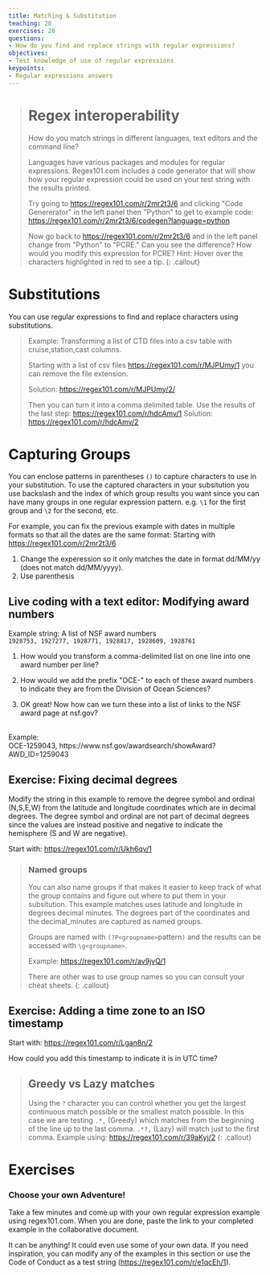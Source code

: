 ```yaml
---
title: Matching & Substitution
teaching: 20
exercises: 20
questions:
- How do you find and replace strings with regular expressions?
objectives:
- Test knowledge of use of regular expressions
keypoints:
- Regular expressions answers
---
```




> # Regex interoperability
>
> How do you match strings in different languages, text editors and the command line?
>
> Languages have various packages and modules for regular expressions.  Regex101.com includes a code generator that will show how your regular expression could be used on your test string with the results printed.
>
> Try going to https://regex101.com/r/2mr2t3/6 and clicking "Code Genererator" in the left panel then "Python" to get to example code: https://regex101.com/r/2mr2t3/6/codegen?language=python
>
> Now go back to https://regex101.com/r/2mr2t3/6 and in the left panel change from "Python" to "PCRE."  Can you see the difference?
> How would you modify this expression for PCRE? Hint: Hover over the characters highlighted in red to see a tip.
{: .callout}

# Substitutions

You can use regular expressions to find and replace characters using substitutions.

> Example: Transforming a list of CTD files into a csv table with cruise,station,cast columns.
>
> Starting with a list of csv files https://regex101.com/r/MJPUmy/1 you can remove the file extension.
>
> Solution: https://regex101.com/r/MJPUmy/2/
>
> Then you can turn it into a comma delimited table. Use the results of the last step: https://regex101.com/r/hdcAmv/1
> Solution: https://regex101.com/r/hdcAmv/2

# Capturing Groups

You can enclose patterns in parentheses `()` to capture characters to use in your substitution.  To use the captured characters in your subsitution you use backslash and the index of which group results you want since you can have many groups in one regular expression pattern. e.g. `\1` for the first group and `\2` for the second, etc.

For example, you can fix the previous example with dates in multiple formats so that all the dates are the same format:
Starting with https://regex101.com/r/2mr2t3/6
1. Change the experession so it only matches the date in format dd/MM/yy (does not match dd/MM/yyyy).
2. Use parenthesis

## Live coding with a text editor: Modifying award numbers

Example string: A list of NSF award numbers</br>
`1928753, 1927277, 1928771, 1928817, 1928609, 1928761`

1. How would you transform a comma-delimited list on one line into one award number per line?

2. How would we add the prefix "OCE-" to each of these award numbers to indicate they are from the Division of Ocean Sciences?

3. OK great! Now how can we turn these into a list of links to the NSF award page at nsf.gov?
</br>
Example: </br>OCE-1259043, https://www.nsf.gov/awardsearch/showAward?AWD_ID=1259043

## Exercise: Fixing decimal degrees

Modify the string in this example to remove the degree symbol and ordinal (N,S,E,W) from the latitude and longitude coordinates which are in decimal degrees.  The degree symbol and ordinal are not part of decimal degrees since the values are instead positive and negative to indicate the hemisphere (S and W are negative).

Start with: https://regex101.com/r/Ukh6qv/1

> ### Named groups
>  You can also name groups if that makes it easier to keep track of what the group contains and figure out where to put them in your subsitution.  This example matches uses latitude and longitude in degrees decimal minutes.  The degrees part of the coordinates and the decimal_minutes are captured as named groups.
>
> Groups are named with `(?P<groupname>`pattern`)` and the results can be accessed with `\g<groupname>`.
>
> Example: https://regex101.com/r/av9jvQ/1
>
> There are other was to use group names so you can consult your cheat sheets.
{: .callout}

## Exercise: Adding a time zone to an ISO timestamp

Start with: https://regex101.com/r/Lgan8n/2

How could you add this timestamp to indicate it is in UTC time?

> ## Greedy vs Lazy matches
>
> Using the `?` character you can control whether you get the largest continuous match possible or the smallest match possible.  In this case we are testing `.*,` (Greedy) which matches from the beginning of the line up to the last comma.  `.*?,` (Lazy) will match just to the first comma.
> Example using: https://regex101.com/r/39aKyj/2
{: .callout}


# Exercises

### Choose your own Adventure!

Take a few minutes and come up with your own regular expression example using regex101.com.  When you are done, paste the link to your completed example in the collaborative document.

It can be anything! It could even use some of your own data. If you need inspiration, you can modify any of the examples in this section or use the Code of Conduct as a test string (https://regex101.com/r/e1qcEh/1).
